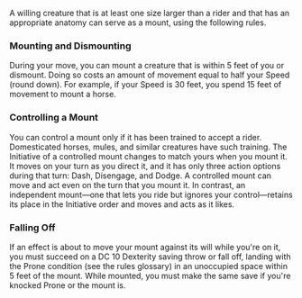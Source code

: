 A willing creature that is at least one size larger than a rider and that has an appropriate anatomy can serve as a mount, using the following rules.




### Mounting and Dismounting
During your move, you can mount a creature that is within 5 feet of you or dismount. Doing so costs an amount of movement equal to half your Speed (round down). For example, if your Speed is 30 feet, you spend 15 feet of movement to mount a horse.

### Controlling a Mount
You can control a mount only if it has been trained to accept a rider. Domesticated horses, mules, and similar creatures have such training.
The Initiative of a controlled mount changes to match yours when you mount it. It moves on your turn as you direct it, and it has only three action options during that turn: Dash, Disengage, and Dodge. A controlled mount can move and act even on the turn that you mount it.
In contrast, an independent mount—one that lets you ride but ignores your control—retains its place in the Initiative order and moves and acts as it likes.

### Falling Off
If an effect is about to move your mount against its will while you're on it, you must succeed on a DC 10 Dexterity saving throw or fall off, landing with the Prone condition (see the rules glossary) in an unoccupied space within 5 feet of the mount.
While mounted, you must make the same save if you're knocked Prone or the mount is.
